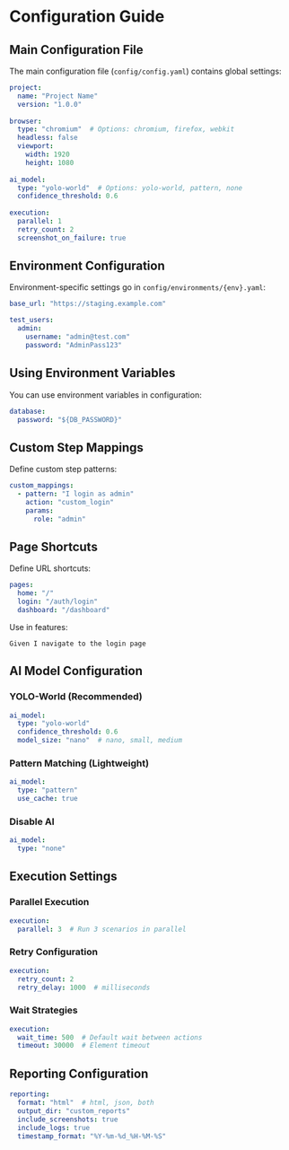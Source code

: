 # Configuration Guide

## Main Configuration File

The main configuration file (`config/config.yaml`) contains global settings:

```yaml
project:
  name: "Project Name"
  version: "1.0.0"
  
browser:
  type: "chromium"  # Options: chromium, firefox, webkit
  headless: false
  viewport:
    width: 1920
    height: 1080
    
ai_model:
  type: "yolo-world"  # Options: yolo-world, pattern, none
  confidence_threshold: 0.6
  
execution:
  parallel: 1
  retry_count: 2
  screenshot_on_failure: true
```

## Environment Configuration

Environment-specific settings go in `config/environments/{env}.yaml`:

```yaml
base_url: "https://staging.example.com"

test_users:
  admin:
    username: "admin@test.com"
    password: "AdminPass123"
```

## Using Environment Variables

You can use environment variables in configuration:

```yaml
database:
  password: "${DB_PASSWORD}"
```

## Custom Step Mappings

Define custom step patterns:

```yaml
custom_mappings:
  - pattern: "I login as admin"
    action: "custom_login"
    params:
      role: "admin"
```

## Page Shortcuts

Define URL shortcuts:

```yaml
pages:
  home: "/"
  login: "/auth/login"
  dashboard: "/dashboard"
```

Use in features:
```gherkin
Given I navigate to the login page
```

## AI Model Configuration

### YOLO-World (Recommended)
```yaml
ai_model:
  type: "yolo-world"
  confidence_threshold: 0.6
  model_size: "nano"  # nano, small, medium
```

### Pattern Matching (Lightweight)
```yaml
ai_model:
  type: "pattern"
  use_cache: true
```

### Disable AI
```yaml
ai_model:
  type: "none"
```

## Execution Settings

### Parallel Execution
```yaml
execution:
  parallel: 3  # Run 3 scenarios in parallel
```

### Retry Configuration
```yaml
execution:
  retry_count: 2
  retry_delay: 1000  # milliseconds
```

### Wait Strategies
```yaml
execution:
  wait_time: 500  # Default wait between actions
  timeout: 30000  # Element timeout
```

## Reporting Configuration

```yaml
reporting:
  format: "html"  # html, json, both
  output_dir: "custom_reports"
  include_screenshots: true
  include_logs: true
  timestamp_format: "%Y-%m-%d_%H-%M-%S"
```